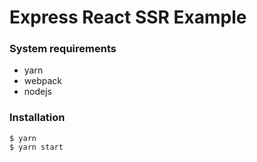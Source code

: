 # Express React SSR Example


### System requirements
- yarn
- webpack
- nodejs

### Installation
```shell
$ yarn
$ yarn start
```